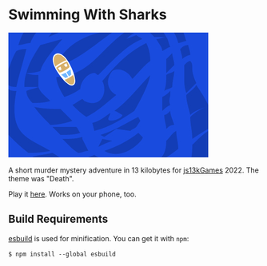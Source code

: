 # Swimming With Sharks

<img src="svg/screenshot-400x250.jpg" alt="Screenshot"/>

A short murder mystery adventure in 13 kilobytes for
[js13kGames][js13kgames] 2022.
The theme was "Death".

Play it [here][play]. Works on your phone, too.

## Build Requirements

[esbuild][esbuild] is used for minification. You can get it with `npm`:

	$ npm install --global esbuild

[js13kgames]: http://js13kgames.com/entries/2022
[play]: http://hhsw.de/sites/proto/js13k2022/
[esbuild]: https://github.com/evanw/esbuild
